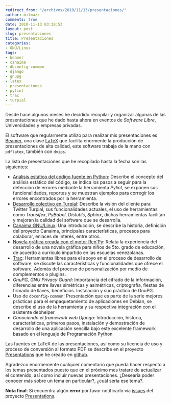 ```yaml
---
redirect_from: "/archivos/2010/11/13/presentaciones/"
author: milmazz
comments: true
date: 2010-11-13 03:38:53
layout: post
slug: presentaciones
title: Presentaciones
categories:
- GNU/Linux
tags:
- beamer
- canaima
- dbconfig-common
- django
- gnupg
- latex
- presentaciones
- pylint
- trac
- turpial
---
```


Desde hace algunos meses he decidido recopilar y organizar algunas de las presentaciones que he dado hasta ahora en eventos de _Software Libre_, Universidades y empresas privadas.

El software que regularmente utilizo para realizar mis presentaciones es [Beamer](http://latex-beamer.sourceforge.net/), una clase [LaTeX](http://www.latex-project.org/) que facilita enormente la producción de presentaciones de alta calidad, este software trabaja de la mano con `pdflatex`, también con `dvips`.

La lista de presentaciones que he recopilado hasta la fecha son las siguientes:

* [Análisis estático del código fuente en Python](http://www.slideshare.net/milmazz/pylint): Describe el concepto del análisis estático del código, se indica los pasos a seguir para la detección de errores mediante la herramienta _Pylint_, se exponen sus funcionalidades, reportes y se muestran ejemplos para corregir los errores encontrados por la herramienta.
* [Desarrollo colectivo en Turpial](http://www.slideshare.net/milmazz/desarrollo-colectivo-en-turpial): Describe la visión del cliente para Twitter Turpial, sus funcionalidades actuales, el uso de herramientas como _Transifex_, _PyBabel_, _Distutils_, _Sphinx_, dichas herramientas facilitan y mejoran la calidad del software que se desarrolla.
* [Canaima GNU/Linux](http://www.slideshare.net/milmazz/canaima-gnulinux): Una introducción, se describe la historia, definición del proyecto Canaima, principales características, procesos para colaborar, enlaces de interés, entre otros.
* [Novela gráfica creada con el motor Ren'Py](http://www.slideshare.net/milmazz/proyecto-maestro-virtual-novela-grfica-creada-con-el-motor-renpy): Relata la experiencia del desarrollo de una novela gráfica para niños de 5to. grado de educación, de acuerdo a currículo impartido en las escuelas venezolanas.
* [Trac](http://www.slideshare.net/milmazz/trac-3717222): Herramientas libres para el apoyo en el proceso de desarrollo de software, se discute las características y funcionalidades que ofrece el software. Además del proceso de personalización por medio de complementos o plugins.
* _GnuPG, GNU Privacy Guard_: Importancia del cifrado de la información, diferencias entre llaves simétricas y asimétricas, criptografía, fiestas de firmado de llaves, beneficios. Instalación y suo práctico de GnuPG.
* Uso de `dbconfig-common`: Presentación que es parte de la serie mejores prácticas para el empaquetamiento de aplicaciones en Debian, se describe el uso de la herramienta y su respectiva integración con el asistente debhelper
* _Conociendo el framework web Django_: Introducción, historia, características, primeros pasos, instalación y demostración de desarrollo de una aplicación sencilla bajo este excelente framework basado en el lenguaje de Programación Python

Las fuentes en LaTeX de las presentaciones, así como su licencia de uso y proceso de conversión al formato PDF se describe en el proyecto [Presentations](https://github.com/milmazz/Presentations) que he creado en [github](http://www.github.com/).

Agradezco enormemente cualquier comentario que pueda hacer respecto a los temas presentados puesto que en el próximo mes trataré de actualizar el contenido, así como incluir nuevas presentaciones. ¿Desearía poder conocer más sobre un tema en particular?, ¿cuál sería ese tema?.

**Nota final**: Si encuentra algún **error** por favor notificarlo vía [issues](https://github.com/milmazz/Presentations/issues) del proyecto [Presentations](https://github.com/milmazz/Presentations).
